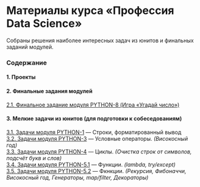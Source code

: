 # Материалы курса &laquo;Профессия Data Science&raquo; #

Собраны решения наиболее интересных задач из юнитов и финальных заданий модулей.

### Содержание ###

#### 1. Проекты ####

#### 2. Финальные задания модулей ####

[2.1. Финальное задание модуля PYTHON-8 (Игра &laquo;Угадай число&raquo;)](01-11-PYTHON-8/P8_Task)    

#### 3. Мелкие задачи из юнитов (для подготовки к собеседованиям) ####

[3.1. Задачи модуля PYTHON-1](00-03-PYTHON-1)&nbsp;&mdash; Строки,
форматированный вывод    
[3.2. Задачи модуля PYTHON-3](00-05-PYTHON-3)&nbsp;&mdash; Условные операторы.
*(Високосный год)*    
[3.3. Задачи модуля PYTHON-4](00-06-PYTHON-4)&nbsp;&mdash; Циклы. *(Очистка
строк от символов, подсчёт букв и слов)*    
[3.4. Задачи модуля PYTHON-5.1](00-07-PYTHON-5.1)&nbsp;&mdash; Функции.
*(lambda, try/except)*    
[3.5. Задачи модуля PYTHON-5.2](00-08-PYTHON-5.2)&nbsp;&mdash; Фкнкции.
*(Рекурсия, Фибоначчи, Високосный год, Генераторы, map/filter, Декораторы)*    
